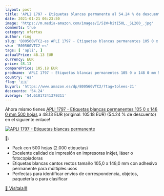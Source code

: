 ```yaml
---
layout: post
title: 'APLI 1797 - Etiquetas blancas permanente al 54.24 % de descuento'
date: 2021-01-21 06:23:50
image: 'https://m.media-amazon.com/images/I/51W+hitI50L._SL200_.jpg'
comments: true
category: ofertas
author: ring
slug: 'B00560VTC2-es APLI 1797 - Etiquetas blancas permanentes 105 0 x 148 0 mm...'
sku: 'B00560VTC2-es'
tags: [ 'apli', ]
actualPrice: 48.13 EUR
currency: EUR
price: 48.13
comparePrice: 105.18 EUR
prodname: 'APLI 1797 - Etiquetas blancas permanentes 105 0 x 148 0 mm 500 hojas'
country: 'es'
flag: '🇪🇸'
buyurl: 'https://www.amazon.es/dp/B00560VTC2/?tag=tolees-21'
descuento: '54.24'
average: '54.61017241379311'
---
```


Ahora mismo tienes [APLI 1797 - Etiquetas blancas permanentes 105 0 x 148 0 mm 500 hojas](https://www.amazon.es/dp/B00560VTC2/?tag=tolees-21) a 48.13 EUR (original: 105.18 EUR) (54.24 %  de descuento) en el siguiente enlace!

[![APLI 1797 - Etiquetas blancas permanente](https://m.media-amazon.com/images/I/51W+hitI50L._SL200_.jpg)](https://www.amazon.es/dp/B00560VTC2/?tag=tolees-21)

🔎:

- Pack con 500 hojas (2.000 etiquetas)
- Excelente calidad de impresión en impresoras inkjet, láser o fotocopiadoras
- Etiquetas blancas cantos rectos tamaño 105,0 x 148,0 mm con adhesivo permanente para múltiples usos
- Perfectas para identificar envíos de correspondencia, objetos, paquetería o para clasificar

[🛒 Visítala!!!](https://www.amazon.es/dp/B00560VTC2/?tag=tolees-21)
